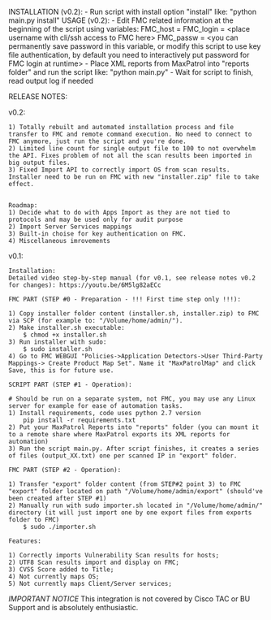 

INSTALLATION (v0.2): 
	- Run script with install option "install" like: "python main.py install"
USAGE (v0.2):
    - Edit FMC related information at the beginning of the script using variables:
    	FMC_host  = <place fmc fqdn or IP address here for ssh>
		FMC_login = <place username with cli/ssh access to FMC here>
		FMC_passw = <you can permanently save password in this variable, or modify this script to use key file authentication, by default you need to interactively put password for FMC login at runtime>
	- Place XML reports from MaxPatrol into "reports folder" and run the script like: "python main.py"
	- Wait for script to finish, read output log if needed 

RELEASE NOTES:

v0.2:
	
	1) Totally rebuilt and automated installation process and file transfer to FMC and remote command execution. No need to connect to FMC anymore, just run the script and you're done. 
	2) Limited line count for single output file to 100 to not overwhelm the API. Fixes problem of not all the scan results been imported in big output files.
	3) Fixed Import API to correctly import OS from scan results. Installer need to be run on FMC with new "installer.zip" file to take effect.


	Roadmap:
	1) Decide what to do with Apps Import as they are not tied to protocols and may be used only for audit purpose
	2) Import Server Services mappings
	3) Built-in choise for key authentication on FMC.
	4) Miscellaneous imrovements

v0.1:

	Installation:
	Detailed video step-by-step manual (for v0.1, see release notes v0.2 for changes): https://youtu.be/6M5lg82aECc

	FMC PART (STEP #0 - Preparation - !!! First time step only !!!):

	1) Copy installer folder content (installer.sh, installer.zip) to FMC via SCP (for example to: "/Volume/home/admin/").
	2) Make installer.sh executable:
		$ chmod +x installer.sh
	3) Run installer with sudo:
		$ sudo installer.sh
	4) Go to FMC WEBGUI "Policies->Application Detectors->User Third-Party Mappings-> Create Product Map Set". Name it "MaxPatrolMap" and click Save, this is for future use.	

	SCRIPT PART (STEP #1 - Operation):

	# Should be run on a separate system, not FMC, you may use any Linux server for example for ease of automation tasks.
	1) Install requirements, code uses python 2.7 version
		pip install -r requirements.txt
	2) Put your MaxPatrol Reports into "reports" folder (you can mount it to a remote share where MaxPatrol exports its XML reports for automation)
	3) Run the script main.py. After script finishes, it creates a series of files (output_XX.txt) one per scanned IP in "export" folder.

	FMC PART (STEP #2 - Operation):

	1) Transfer "export" folder content (from STEP#2 point 3) to FMC "export" folder located on path "/Volume/home/admin/export" (should've been created after STEP #1)
	2) Manually run with sudo importer.sh located in "/Volume/home/admin/" directory (it will just import one by one export files from exports folder to FMC)
		$ sudo ./importer.sh

	Features:

	1) Correctly imports Vulnerability Scan results for hosts;
	2) UTF8 Scan results import and display on FMC;
	3) CVSS Score added to Title;
	4) Not currently maps OS;
	5) Not currently maps Client/Server services;

*IMPORTANT NOTICE* This integration is not covered by Cisco TAC or BU Support and is absolutely enthusiastic.